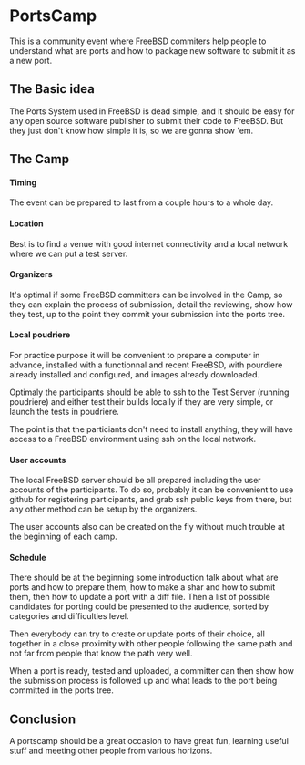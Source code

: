 
PortsCamp
==============

This is a community event where FreeBSD commiters help people to understand what are ports and how to package new software to submit it as a new port.

The Basic idea
------------------
The Ports System used in FreeBSD is dead simple, and it should be easy for any open source software publisher to submit their code to FreeBSD. But they just don't know how simple it is, so we are gonna show 'em.

The Camp
-------------------

#### Timing

The event can be prepared to last from a couple hours to a whole day.

#### Location

Best is to find a venue with good internet connectivity and a local network where we can put a test server.

#### Organizers

It's optimal if some FreeBSD committers can be involved in the Camp, so they can explain the process of submission, detail the reviewing, show how they test, up to the point they commit your submission into the ports tree.

#### Local poudriere

For practice purpose it will be convenient to prepare a computer in advance, installed with a functionnal and recent FreeBSD, with pourdiere already installed and configured, and images already downloaded.

Optimaly the participants should be able to ssh to the Test Server (running poudriere) and either test their builds locally if they are very simple, or launch the tests in poudriere.

The point is that the particiants don't need to install anything, they will have access to a FreeBSD environment using ssh on the local network.

#### User accounts

The local FreeBSD server should be all prepared including the user accounts of the participants. To do so, probably it can be convenient to use github for registering participants, and grab ssh public keys from there, but any other method can be setup by the organizers.

The user accounts also can be created on the fly without much trouble at the beginning of each camp.

#### Schedule

There should be at the beginning some introduction talk about what are ports and how to prepare them, how to make a shar and how to submit them, then how to update a port with a diff file. Then a list of possible candidates for porting could be presented to the audience, sorted by categories and difficulties level.

Then everybody can try to create or update ports of their choice, all together in a close proximity with other people following the same path and not far from people that know the path very well.

When a port is ready, tested and uploaded, a committer can then show how the submission process is followed up and what leads to the port being committed in the ports tree.

Conclusion
-------------

A portscamp should be a great occasion to have great fun, learning useful stuff and meeting other people from various horizons.